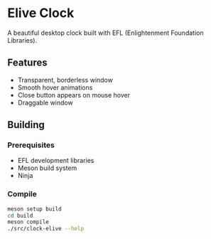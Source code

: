 # Elive Clock

A beautiful desktop clock built with EFL (Enlightenment Foundation Libraries).

## Features
- Transparent, borderless window
- Smooth hover animations
- Close button appears on mouse hover
- Draggable window

## Building

### Prerequisites
- EFL development libraries
- Meson build system
- Ninja

### Compile
```bash
meson setup build
cd build
meson compile
./src/clock-elive --help
```
